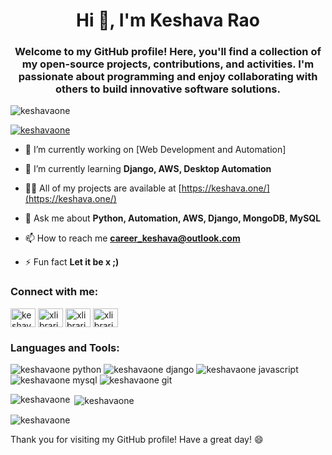 <h1 align="center">Hi 👋, I'm Keshava Rao</h1>
<h3 align="center">Welcome to my GitHub profile! Here, you'll find a collection of my open-source projects, contributions, and activities. I'm passionate about programming and enjoy collaborating with others to build innovative software solutions.</h3>

<p align="left"> <img src="https://komarev.com/ghpvc/?username=xlibraries&label=Profile%20views&color=0e75b6&style=flat" alt="keshavaone" /> </p>

<p align="left"> <a href="https://github.com/ryo-ma/github-profile-trophy"><img src="https://github-profile-trophy.vercel.app/?username=keshavaone" alt="keshavaone" /></a> </p>

- 🔭 I’m currently working on [Web Development and Automation]

- 🌱 I’m currently learning **Django, AWS, Desktop Automation**

- 👨‍💻 All of my projects are available at [https://keshava.one/](https://keshava.one/)

- 💬 Ask me about **Python, Automation, AWS, Django, MongoDB, MySQL**

- 📫 How to reach me **career_keshava@outlook.com**

- ⚡ Fun fact **Let it be x ;)**

<h3 align="left">Connect with me:</h3>
<p align="left">
<a href="https://linkedin.com/in/keshavaone" target="blank"><img align="center" src="https://raw.githubusercontent.com/rahuldkjain/github-profile-readme-generator/master/src/images/icons/Social/linked-in-alt.svg" alt="keshavaone" height="30" width="40" /></a>
<a href="https://instagram.com/keshava_one" target="blank"><img align="center" src="https://raw.githubusercontent.com/rahuldkjain/github-profile-readme-generator/master/src/images/icons/Social/instagram.svg" alt="xlibraries" height="30" width="40" /></a>
<a href="https://www.youtube.com/@kchennakesavarao1996" target="blank"><img align="center" src="https://raw.githubusercontent.com/rahuldkjain/github-profile-readme-generator/master/src/images/icons/Social/youtube.svg" alt="xlibraries" height="30" width="40" /></a>
<!-- <a href="https://www.hackerrank.com/aman9893089064" target="blank"><img align="center" src="https://raw.githubusercontent.com/rahuldkjain/github-profile-readme-generator/master/src/images/icons/Social/hackerrank.svg" alt="aman9893089064" height="30" width="40" /></a> -->
<a href="https://www.leetcode.com/kesh_one" target="blank"><img align="center" src="https://raw.githubusercontent.com/rahuldkjain/github-profile-readme-generator/master/src/images/icons/Social/leet-code.svg" alt="xlibraries" height="30" width="40" /></a>
<!-- <a href="https://www.hackerearth.com/@aman9893089064" target="blank"><img align="center" src="https://raw.githubusercontent.com/rahuldkjain/github-profile-readme-generator/master/src/images/icons/Social/hackerearth.svg" alt="@aman9893089064" height="30" width="40" /></a>
<a href="https://auth.geeksforgeeks.org/user/xlib" target="blank"><img align="center" src="https://raw.githubusercontent.com/rahuldkjain/github-profile-readme-generator/master/src/images/icons/Social/geeks-for-geeks.svg" alt="xlib" height="30" width="40" /></a> -->
</p>

<h3 align="left">Languages and Tools:</h3>
<p align="left">
<img className="m-1" src="https://img.shields.io/pypi/pyversions/pandas" alt="keshavaone python" />
  
<img className="m-1" src="https://img.shields.io/pypi/frameworkversions/django/django-routines" alt="keshavaone django" />
<img className="m-1" src="https://img.shields.io/badge/javascript-%23323330.svg?style=for-the-badge&logo=javascript&logoColor=%23F7DF1E" alt="keshavaone javascript" />
<img className="m-1" src="https://img.shields.io/badge/mysql-%2300f.svg?style=for-the-badge&logo=mysql&logoColor=white" alt="keshavaone mysql" />
<img className="m-1" src="https://img.shields.io/badge/git-%23F05033.svg?style=for-the-badge&logo=git&logoColor=white" alt="keshavaone git"/>
</p>

<p><img align="left" src="https://github-readme-stats.vercel.app/api/top-langs?username=keshavaone&show_icons=true&locale=en&layout=compact" alt="keshavaone" /></p>

<p>&nbsp;<img align="center" src="https://github-readme-stats.vercel.app/api?username=keshavaone&show_icons=true&locale=en" alt="keshavaone" /></p>

<p><img align="center" src="https://github-readme-streak-stats.herokuapp.com/?user=keshavaone&" alt="keshavaone" /></p>

Thank you for visiting my GitHub profile! Have a great day! 😄
